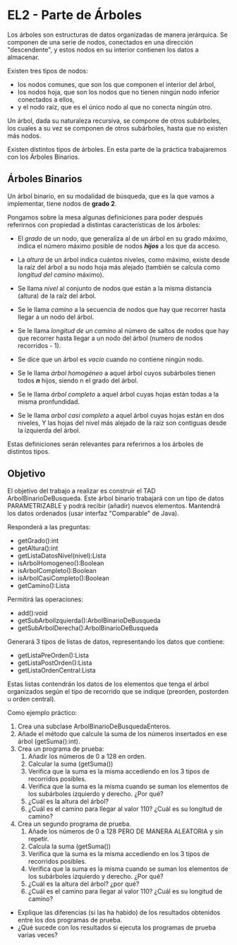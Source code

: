 # EL2 - Parte de Árboles
Los árboles son estructuras de datos organizadas de manera jerárquica.
Se componen de una serie de nodos, conectados en una dirección "descendente", y estos nodos en su interior contienen los datos a almacenar. 

Existen tres tipos de nodos: 
* los nodos comunes, que son los que componen el interior del árbol, 
* los nodos hoja, que son los nodos que no tienen ningún nodo inferior conectados a ellos, 
* y el nodo raíz, que es el único nodo al que no conecta ningún otro.

Un árbol, dada su naturaleza recursiva, se compone de otros subárboles, los cuales a su vez se componen de otros subárboles, hasta que no existen más nodos.

Existen distintos tipos de árboles.
En esta parte de la práctica trabajaremos con los Árboles Binarios.

## Árboles Binarios
Un árbol binario, en su modalidad de búsqueda, que es la que vamos a implementar, tiene nodos de **grado 2**.

Pongamos sobre la mesa algunas definiciones para poder después referirnos con propiedad a distintas características de los árboles:
* El *grado* de un nodo, que generaliza al de un árbol en su grado máximo, indica el número máximo posible de nodos ***hijos*** a los que da acceso.

* La *altura* de un árbol indica cuántos niveles, como máximo, existe desde la raíz del árbol a su nodo hoja más alejado (también se calcula como *longitud del camino* máximo).

* Se llama *nivel* al conjunto de nodos que están a la misma distancia (altura) de la raíz del árbol.

* Se le llama *camino* a la secuencia de nodos que hay que recorrer hasta llegar a un nodo del árbol.

* Se le llama *longitud de un camino* al número de saltos de nodos que hay que recorrer hasta llegar a un nodo del árbol (numero de nodos recorridos - 1).

* Se dice que un árbol es *vacío* cuando no contiene ningún nodo.

* Se le llama *árbol homogéneo* a aquel árbol cuyos subárboles tienen todos ***n*** hijos, siendo n el grado del árbol.

* Se le llama *árbol completo* a aquel árbol cuyas hojas están todas a la misma pronfundidad.

* Se le llama *arbol casi completo* a aquel árbol cuyas hojas están en dos niveles, Y las hojas del nivel más alejado de la raiz son contiguas desde la izquierda del árbol.


Estas definiciones serán relevantes para referirnos a los árboles de distintos tipos.

## Objetivo
El objetivo del trabajo a realizar es construir el TAD ArbolBinarioDeBusqueda.
Este árbol binario trabajará con un tipo de datos PARAMETRIZABLE y podrá recibir (añadir) nuevos elementos.
Mantendrá los datos ordenados (usar interfaz "Comparable" de Java).

Responderá a las preguntas:
* getGrado():int
* getAltura():int
* getListaDatosNivel(nivel):Lista<TipoDato>
* isArbolHomogeneo():Boolean
* isArbolCompleto():Boolean
* isArbolCasiCompleto():Boolean
* getCamino(<TipoDato>):Lista<TipoDato>

Permitirá las operaciones:
* add(<TipoDato>):void
* getSubArbolIzquierda():ArbolBinarioDeBusqueda<TipoDato>
* getSubArbolDerecha():ArbolBinarioDeBusqueda<TipoDato>

Generará 3 tipos de listas de datos, representando los datos que contiene:
* getListaPreOrden():Lista<TipoDato>
* getListaPostOrden():Lista<TipoDato>
* getListaOrdenCentral:Lista<TipoDato>

Estas listas contendrán los datos de los elementos que tenga el árbol organizados según el tipo de recorrido que se indique (preorden, postorden u orden central).

Como ejemplo práctico:
1. Crea una subclase ArbolBinarioDeBusquedaEnteros.
2. Añade el método que calcule la suma de los números insertados en ese árbol (getSuma():int).
3. Crea un programa de prueba:
   1. Añadir los números de 0 a 128 en orden.
   2. Calcular la suma (getSuma())
   3. Verifica que la suma es la misma accediendo en los 3 tipos de recorridos posibles.
   4. Verifica que la suma es la misma cuando se suman los elementos de los subárboles izquierdo y derecho. ¿Por qué?
   5. ¿Cuál es la altura del árbol?
   6. ¿Cuál es el camino para llegar al valor 110? ¿Cuál es su longitud de camino?
4. Crea un segundo programa de prueba.
   1. Añade los números de 0 a 128 PERO DE MANERA ALEATORIA y sin repetir.
   2. Calcula la suma (getSuma())
   3. Verifica que la suma es la misma accediendo en los 3 tipos de recorridos posibles.
   4. Verifica que la suma es la misma cuando se suman los elementos de los subárboles izquierdo y derecho. ¿Por qué?
   5. ¿Cuál es la altura del árbol? ¿por qué? 
   6. ¿Cuál es el camino para llegar al valor 110? ¿Cuál es su longitud de camino?

* Explique las diferencias (si las ha habido) de los resultados obtenidos entre los dos programas de prueba.
* ¿Qué sucede con los resultados si ejecuta los programas de prueba varias veces?



